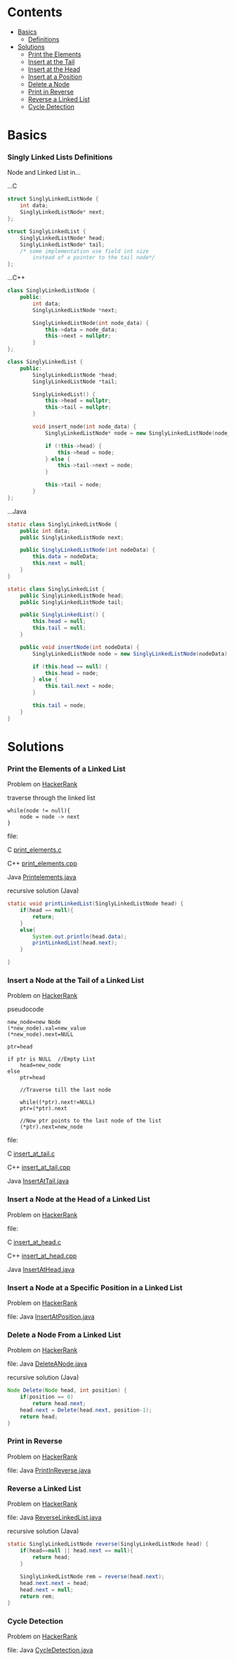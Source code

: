 # Contents
* [Basics](#basics)
	- [Definitions](#singly-linked-lists-definitions)
* [Solutions](#solutions)
	- [Print the Elements](#print-the-elements-of-a-inked-list)
	- [Insert at the Tail](#insert-a-node-at-the-tail-of-a-linked-list)
	- [Insert at the Head](#insert-a-node-at-the-head-of-a-linked-list)
	- [Insert at a Position](#insert-a-node-at-a-specific-position-in-a-linked-list)
	- [Delete a Node](#delete-a-node-from-a-linked-list)
	- [Print in Reverse](#print-in-reverse)
	- [Reverse a Linked List](#reverse-a-linked-list)
	- [Cycle Detection](#cycle-detection)

# Basics

### Singly Linked Lists Definitions

Node and Linked List in...

...C
```c
struct SinglyLinkedListNode {
    int data;
    SinglyLinkedListNode* next;
};

struct SinglyLinkedList {
    SinglyLinkedListNode* head;
    SinglyLinkedListNode* tail; 
    /* some implementation use field int size 
    	instead of a pointer to the tail node*/
};
```

...C++
```c++
class SinglyLinkedListNode {
    public:
        int data;
        SinglyLinkedListNode *next;

        SinglyLinkedListNode(int node_data) {
            this->data = node_data;
            this->next = nullptr;
        }
};

class SinglyLinkedList {
    public:
        SinglyLinkedListNode *head;
        SinglyLinkedListNode *tail;

        SinglyLinkedList() {
            this->head = nullptr;
            this->tail = nullptr;
        }

        void insert_node(int node_data) {
            SinglyLinkedListNode* node = new SinglyLinkedListNode(node_data);

            if (!this->head) {
                this->head = node;
            } else {
                this->tail->next = node;
            }

            this->tail = node;
        }
};
```

...Java
```java
static class SinglyLinkedListNode {
    public int data;
    public SinglyLinkedListNode next;

    public SinglyLinkedListNode(int nodeData) {
        this.data = nodeData;
        this.next = null;
    }
}

static class SinglyLinkedList {
    public SinglyLinkedListNode head;
    public SinglyLinkedListNode tail;

    public SinglyLinkedList() {
        this.head = null;
        this.tail = null;
    }

    public void insertNode(int nodeData) {
        SinglyLinkedListNode node = new SinglyLinkedListNode(nodeData);

        if (this.head == null) {
            this.head = node;
        } else {
            this.tail.next = node;
        }

        this.tail = node;
    }
}
```

# Solutions

### Print the Elements of a Linked List

Problem on [HackerRank](https://www.hackerrank.com/challenges/print-the-elements-of-a-linked-list/problem)

traverse through the linked list
```
while(node != null){
	node = node -> next
}
```
file:

C [print_elements.c](print_elements.c)

C++ [print_elements.cpp](print_elements.cpp)

Java [Printelements.java](PrintElements.java)

recursive solution (Java)
```java
static void printLinkedList(SinglyLinkedListNode head) {
    if(head == null){
        return;
    }
    else{
        System.out.println(head.data);
        printLinkedList(head.next);
    }

}
```

### Insert a Node at the Tail of a Linked List

Problem on [HackerRank](https://www.hackerrank.com/challenges/insert-a-node-at-the-tail-of-a-linked-list/problem)

pseudocode
```
new_node=new Node
(*new_node).val=new_value
(*new_node).next=NULL

ptr=head

if ptr is NULL  //Empty List
    head=new_node
else
    ptr=head

    //Traverse till the last node

    while((*ptr).next!=NULL)
    ptr=(*ptr).next

    //Now ptr points to the last node of the list
    (*ptr).next=new_node
```
file:

C [insert_at_tail.c](insert_at_tail.c)

C++ [insert_at_tail.cpp](insert_at_tail.cpp)

Java [InsertAtTail.java](InsertAtTail.java)

### Insert a Node at the Head of a Linked List

Problem on [HackerRank](https://www.hackerrank.com/challenges/insert-a-node-at-the-head-of-a-linked-list/problem)

file:

C [insert_at_head.c](insert_at_head.c)

C++ [insert_at_head.cpp](insert_at_head.cpp)

Java [InsertAtHead.java](InsertAtHead.java)

### Insert a Node at a Specific Position in a Linked List

Problem on [HackerRank](https://www.hackerrank.com/challenges/insert-a-node-at-a-specific-position-in-a-linked-list/problem)

file: Java [InsertAtPosition.java](InsertAtPosition.java)

### Delete a Node From a Linked List

Problem on [HackerRank](https://www.hackerrank.com/challenges/delete-a-node-from-a-linked-list/problem)

file: Java [DeleteANode.java](DeleteANode.java)

recursive solution (Java)
```java
Node Delete(Node head, int position) {
    if(position == 0)
        return head.next;
    head.next = Delete(head.next, position-1);
    return head;
}
```

### Print in Reverse

Problem on [HackerRank](https://www.hackerrank.com/challenges/print-the-elements-of-a-linked-list-in-reverse/problem)

file: Java [PrintInReverse.java](PrintInReverse.java)

### Reverse a Linked List

Problem on [HackerRank](https://www.hackerrank.com/challenges/reverse-a-linked-list/problem)

file: Java [ReverseLinkedList.java](ReverseLinkedList.java)

recursive solution (Java)
```java
static SinglyLinkedListNode reverse(SinglyLinkedListNode head) {
    if(head==null || head.next == null){
        return head;
    }
    
    SinglyLinkedListNode rem = reverse(head.next);
    head.next.next = head;
    head.next = null;
    return rem;
}
```

### Cycle Detection

Problem on [HackerRank](https://www.hackerrank.com/challenges/detect-whether-a-linked-list-contains-a-cycle/problem)

file: Java [CycleDetection.java](CycleDetection.java)